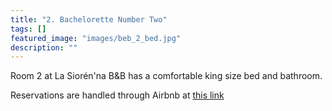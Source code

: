 ```yaml
---
title: "2. Bachelorette Number Two"
tags: []
featured_image: "images/beb_2_bed.jpg"
description: ""
---
```


Room 2 at La Siorén'na B&B has a comfortable king size bed and bathroom.

Reservations are handled through Airbnb at [this link](https://www.airbnb.it/rooms/925433148702992292)

